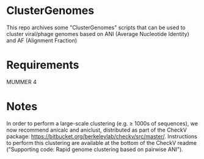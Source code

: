 # ClusterGenomes
This repo archives some "ClusterGenomes" scripts that can be used to cluster viral/phage genomes based on ANI (Average Nucleotide Identity) and AF (Alignment Fraction)

# Requirements
MUMMER 4

# Notes
In order to perform a large-scale clustering (e.g. ≥ 1000s of sequences), we now recommend anicalc and aniclust, distributed as part of the CheckV package:  https://bitbucket.org/berkeleylab/checkv/src/master/. Instructions to perform this clustering are available at the bottom of the CheckV readme ("Supporting code: Rapid genome clustering based on pairwise ANI").

